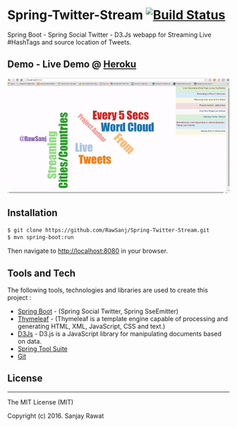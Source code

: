 # Spring-Twitter-Stream [![Build Status](https://travis-ci.org/RawSanj/Spring-Twitter-Stream.svg?branch=master)](https://travis-ci.org/RawSanj/Spring-Twitter-Stream) 

Spring Boot - Spring Social Twitter - D3.Js webapp for Streaming Live #HashTags and source location of Tweets.

## Demo - Live Demo @ [Heroku](https://twitter-stream-cloud.herokuapp.com)

![Spring Twitter Stream Demo](/demo.gif?raw=true "Spring Twitter Stream Demo")

## Installation

```sh
$ git clone https://github.com/RawSanj/Spring-Twitter-Stream.git
$ mvn spring-boot:run
```
Then navigate to [http://localhost:8080](http://localhost:8080) in your browser.

## Tools and Tech

The following tools, technologies and libraries are used to create this project :

* [Spring Boot] - (Spring Social Twitter, Spring SseEmitter)
* [Thymeleaf] - (Thymeleaf is a template engine capable of processing and generating HTML, XML, JavaScript, CSS and text.)
* [D3Js] - D3.js is a JavaScript library for manipulating documents based on data.
* [Spring Tool Suite]
* [Git]

## License
----

The MIT License (MIT)

Copyright (c) 2016. Sanjay Rawat

[Thymeleaf]: http://www.thymeleaf.org/
[Spring Boot]: http://docs.spring.io/spring-boot/docs/current-SNAPSHOT/reference/htmlsingle/
[Spring Tool Suite]: https://spring.io/tools
[Git]: https://git-scm.com/
[D3Js]: https://d3js.org/
